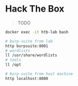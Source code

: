 # Hack The Box

> TODO

```bash
docker exec -it htb-lab bash

# burp-suite from lab
http burpsuite:8081
# wordlists
ll /usr/share/wordlists
# tools
ll /opt

# burp-suite from host machine
http localhost:8080
```
